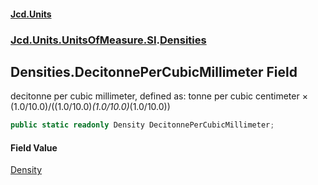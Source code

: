 #### [Jcd.Units](index.md 'index')
### [Jcd.Units.UnitsOfMeasure.SI](Jcd.Units.UnitsOfMeasure.SI.md 'Jcd.Units.UnitsOfMeasure.SI').[Densities](Densities.md 'Jcd.Units.UnitsOfMeasure.SI.Densities')

## Densities.DecitonnePerCubicMillimeter Field

decitonne per cubic millimeter, defined as: tonne per cubic centimeter × (1.0/10.0)/((1.0/10.0)*(1.0/10.0)*(1.0/10.0))

```csharp
public static readonly Density DecitonnePerCubicMillimeter;
```

#### Field Value
[Density](Density.md 'Jcd.Units.UnitTypes.Density')